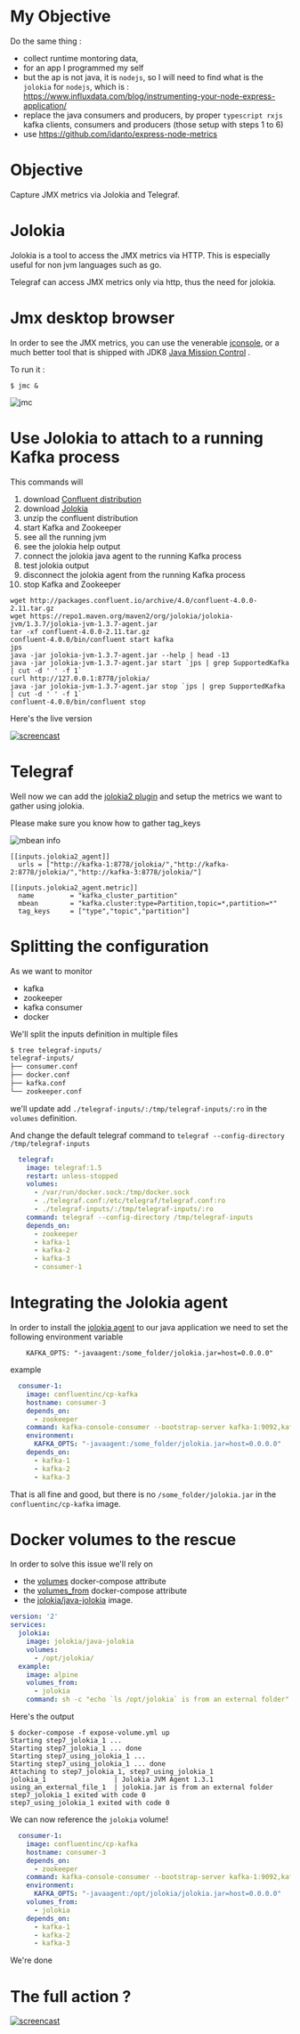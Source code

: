 # My Objective

Do the same thing : 
  * collect runtime montoring data,
  * for an app I programmed my self
  * but the ap is not java, it  is `nodejs`, so I will need to find what is the `jolokia` for `nodejs`, which is : https://www.influxdata.com/blog/instrumenting-your-node-express-application/
  * replace the java consumers and producers, by proper `typescript rxjs` kafka clients, consumers and producers (those setup with steps 1 to 6)
  * use https://github.com/idanto/express-node-metrics
  

# Objective 

Capture JMX metrics via Jolokia and Telegraf.


# Jolokia 

Jolokia is a tool to access the JMX metrics via HTTP. This is especially useful for non jvm languages such as go.

Telegraf can access JMX metrics only via http, thus the need for jolokia.

# Jmx desktop browser

In order to see the JMX metrics, you can use the venerable [jconsole](https://docs.oracle.com/javase/7/docs/technotes/guides/management/jconsole.html), or a much better tool that is shipped with JDK8 [Java Mission Control](http://www.oracle.com/technetwork/java/javaseproducts/mission-control/java-mission-control-1998576.html) .

To run it :

````
$ jmc &
````

![jmc](images/jmc.png)


# Use Jolokia to attach to a running Kafka process

This commands will 
1. download [Confluent distribution](https://www.confluent.io/download/) 
1. download [Jolokia](https://jolokia.org)
1. unzip the confluent distribution
1. start Kafka and Zookeeper
1. see all the running jvm
1. see the jolokia help output
1. connect the jolokia java agent to the running Kafka process
1. test jolokia output
1. disconnect the jolokia agent from the running Kafka process
1. stop Kafka and Zookeeper


```
wget http://packages.confluent.io/archive/4.0/confluent-4.0.0-2.11.tar.gz
wget https://repo1.maven.org/maven2/org/jolokia/jolokia-jvm/1.3.7/jolokia-jvm-1.3.7-agent.jar
tar -xf confluent-4.0.0-2.11.tar.gz
confluent-4.0.0/bin/confluent start kafka
jps
java -jar jolokia-jvm-1.3.7-agent.jar --help | head -13
java -jar jolokia-jvm-1.3.7-agent.jar start `jps | grep SupportedKafka | cut -d ' ' -f 1`
curl http://127.0.0.1:8778/jolokia/ 
java -jar jolokia-jvm-1.3.7-agent.jar stop `jps | grep SupportedKafka | cut -d ' ' -f 1`
confluent-4.0.0/bin/confluent stop
```

Here's the live version
	
[![screencast](https://asciinema.org/a/IBp8TA07QaWOm5q0cp2mA0c2L.png)](https://asciinema.org/a/IBp8TA07QaWOm5q0cp2mA0c2L?autoplay=1)

# Telegraf

Well now we can add the [jolokia2 plugin](https://github.com/influxdata/telegraf/tree/master/plugins/inputs/jolokia2) and setup the metrics we want to gather using jolokia.

Please make sure you know how to gather tag_keys

![mbean info](images/mbean-info.png)


```
[[inputs.jolokia2_agent]]
  urls = ["http://kafka-1:8778/jolokia/","http://kafka-2:8778/jolokia/","http://kafka-3:8778/jolokia/"]

[[inputs.jolokia2_agent.metric]]
  name         = "kafka_cluster_partition"
  mbean        = "kafka.cluster:type=Partition,topic=*,partition=*"
  tag_keys     = ["type","topic","partition"]
```


# Splitting the configuration

As we want to monitor

* kafka
* zookeeper
* kafka consumer
* docker

We'll split the inputs definition in multiple files

```sh
$ tree telegraf-inputs/
telegraf-inputs/
├── consumer.conf
├── docker.conf
├── kafka.conf
└── zookeeper.conf
```

we'll update add `./telegraf-inputs/:/tmp/telegraf-inputs/:ro` in the `volumes` definition.

And change the default telegraf command to `telegraf --config-directory /tmp/telegraf-inputs`

```yml
  telegraf:
    image: telegraf:1.5
    restart: unless-stopped
    volumes:
      - /var/run/docker.sock:/tmp/docker.sock
      - ./telegraf.conf:/etc/telegraf/telegraf.conf:ro
      - ./telegraf-inputs/:/tmp/telegraf-inputs/:ro
    command: telegraf --config-directory /tmp/telegraf-inputs
    depends_on:
      - zookeeper
      - kafka-1
      - kafka-2
      - kafka-3
      - consumer-1
```

# Integrating the Jolokia agent

In order to install the [jolokia agent](https://jolokia.org/agent/jvm.html) to our java application we need to set the following environment variable 

```
    KAFKA_OPTS: "-javaagent:/some_folder/jolokia.jar=host=0.0.0.0"
```

example

```yml
  consumer-1:
    image: confluentinc/cp-kafka
    hostname: consumer-3
    depends_on:
      - zookeeper
    command: kafka-console-consumer --bootstrap-server kafka-1:9092,kafka-2:9092,kafka-3:9092 --topic telegraf --from-beginning
    environment:
      KAFKA_OPTS: "-javaagent:/some_folder/jolokia.jar=host=0.0.0.0"
    depends_on:
      - kafka-1
      - kafka-2
      - kafka-3

```

That is all fine and good, but there is no `/some_folder/jolokia.jar` in the `confluentinc/cp-kafka` image.

# Docker volumes to the rescue

In order to solve this issue we'll rely on 
* the [volumes](https://docs.docker.com/compose/compose-file/compose-file-v2/#volumes) docker-compose attribute
* the [volumes_from](https://docs.docker.com/compose/compose-file/compose-file-v2/#volumes_from) docker-compose attribute
* the [jolokia/java-jolokia](https://hub.docker.com/r/jolokia/java-jolokia/) image.


```yml
version: '2'
services:
  jolokia:
    image: jolokia/java-jolokia
    volumes:
      - /opt/jolokia/
  example:
    image: alpine
    volumes_from: 
      - jolokia
    command: sh -c "echo `ls /opt/jolokia` is from an external folder"

```

Here's the output 

```
$ docker-compose -f expose-volume.yml up
Starting step7_jolokia_1 ...
Starting step7_jolokia_1 ... done
Starting step7_using_jolokia_1 ...
Starting step7_using_jolokia_1 ... done
Attaching to step7_jolokia_1, step7_using_jolokia_1
jolokia_1                 | Jolokia JVM Agent 1.3.1
using_an_external_file_1  | jolokia.jar is from an external folder
step7_jolokia_1 exited with code 0
step7_using_jolokia_1 exited with code 0

```

We can now reference the `jolokia` volume!

```yml
  consumer-1:
    image: confluentinc/cp-kafka
    hostname: consumer-3
    depends_on:
      - zookeeper
    command: kafka-console-consumer --bootstrap-server kafka-1:9092,kafka-2:9092,kafka-3:9092 --topic telegraf --from-beginning
    environment:
      KAFKA_OPTS: "-javaagent:/opt/jolokia/jolokia.jar=host=0.0.0.0"
    volumes_from:
      - jolokia
    depends_on:
      - kafka-1
      - kafka-2
      - kafka-3

```

We're done


# The full action ?

[![screencast](https://asciinema.org/a/e6jEBnNWXQAOfvFwSOLBW0K5V.png)](https://asciinema.org/a/e6jEBnNWXQAOfvFwSOLBW0K5V?autoplay=1)

